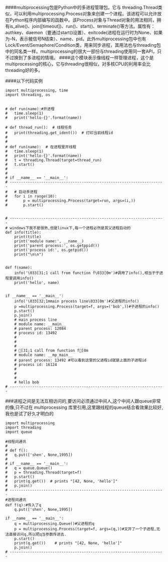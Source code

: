####multiprocessing包是Python中的多进程管理包。它与 threading.Thread类似，可以利用multiprocessing.Process对象来创建一个进程。该进程可以允许放在Python程序内部编写的函数中。该Process对象与Thread对象的用法相同，拥有is_alive()、join([timeout])、run()、start()、terminate()等方法。属性有：authkey、daemon（要通过start()设置）、exitcode(进程在运行时为None、如果为–N，表示被信号N结束）、name、pid。此外multiprocessing包中也有Lock/Event/Semaphore/Condition类，用来同步进程，其用法也与threading包中的同名类一样。multiprocessing的很大一部份与threading使用同一套API，只不过换到了多进程的情境。
####这个模块表示像线程一样管理进程，这个是multiprocessing的核心，它与threading很相似，对多核CPU的利用率会比threading好的多。



####以下代码实例
```
import multiprocessing, time
import threading, os


# def run(name):#开进程
# 	time.sleep(1)
# 	print('hello-{}'.format(name))

# def thread_run():  # 线程任务
# 	print(threading.get_ident())  # 打印当前线程id
#
#
# def run(name):  # 在进程里开线程
# 	time.sleep(1)
# 	print('hello-{}'.format(name))
# 	t = threading.Thread(target=thread_run)
# 	t.start()
#
#
# if __name__ == '__main__':
# ---------------------------------------------------------------------
# 	# 启动多进程
# 	for i in range(10):
# 		p = multiprocessing.Process(target=run, args=(i,))
# 		p.start()


# ---------------------------------------------------------------------
# windows下我不是很熟,但是linux下,每一个进程必然是其父进程启动的
def info(title):
	print(title)
	print('module name:', __name__)
	print('parent process:', os.getppid())
	print('process id:', os.getpid())
	print("\n\n")


def f(name):
	info('\033[31;1 call from function f\033[0m')#调用了info(),相当于子进程里调用info()
	print('hello', name)


if __name__ == '__main__':
	info('\033[32;1mmain process line\033[0m')#父进程的info()
	p =multiprocessing.Process(target=f, args=('bob',))#子进程的info()
	p.start()
	p.join()
	# main process line
	# module name: __main__
	# parent process: 12084
	# process id: 13492
	#
	#
	#
	# [31;1 call from function f[0m
	# module name: __mp_main__
	# parent process: 13492 #可以看到这里的父进程id就是上面的子进程id
	# process id: 16124
	#
	#
	#
	# hello bob
# ---------------------------------------------------------------------
```
###进程之间是无法互相访问的,要访问必须通过中间人,这个中间人跟queue非常的像,只不过在 multiprocessing 库里引用,这里跟线程的queue结合看效果比较好,我也是试了好久才明白的
```
import multiprocessing
import threading
import queue

#线程间通讯
#
# def f():
# 	q.put(['shen', None,1995])
#
# if __name__ == '__main__':
# 	q = queue.Queue()
# 	p = threading.Thread(target=f)
# 	p.start()
# 	print(q.get())  # prints "[42, None, 'hello']"
# 	p.join()
# ---------------------------------------------------------------------
#进程间通讯
def f(q):#传入了q
    q.put(['shen', None,1995])

if __name__ == '__main__':
    q = multiprocessing.Queue()#父进程的q
    p = multiprocessing.Process(target=f, args=(q,))#又开了一个子进程,无法直接访问q,所以把q当参数传进去.
    p.start()
    print(q.get())    # prints "[42, None, 'hello']"
    p.join()
# ---------------------------------------------------------------------
```
